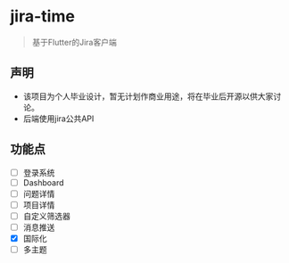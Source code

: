 # jira-time 
> 基于Flutter的Jira客户端

## 声明
- 该项目为个人毕业设计，暂无计划作商业用途，将在毕业后开源以供大家讨论。
- 后端使用jira公共API

## 功能点
- [ ] 登录系统
- [ ] Dashboard
- [ ] 问题详情
- [ ] 项目详情
- [ ] 自定义筛选器
- [ ] 消息推送
- [x] 国际化
- [ ] 多主题